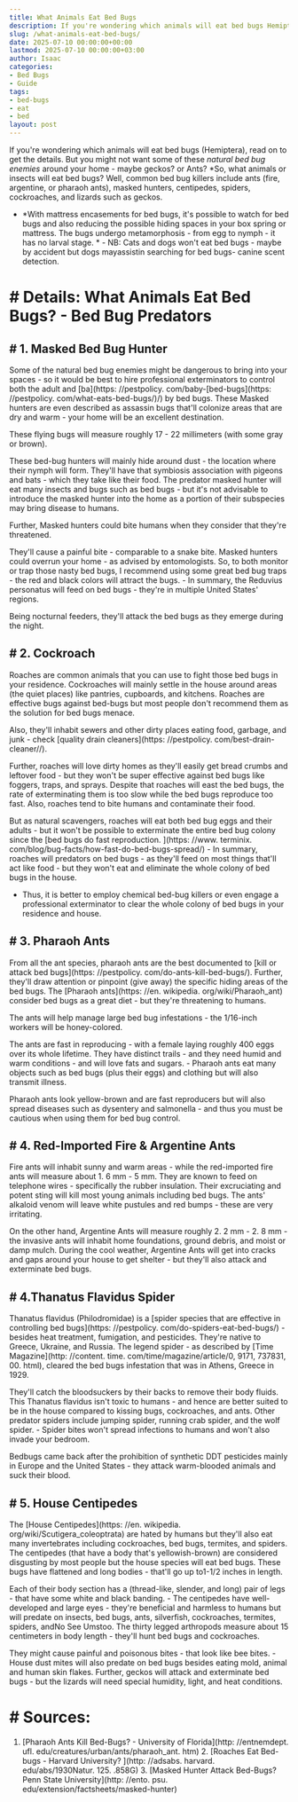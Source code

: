 ```yaml
---
title: What Animals Eat Bed Bugs
description: If you're wondering which animals will eat bed bugs Hemiptera, read on to get the details. But you might not want some of these natural bed bug enemies around...
slug: /what-animals-eat-bed-bugs/
date: 2025-07-10 00:00:00+00:00
lastmod: 2025-07-10 00:00:00+03:00
author: Isaac
categories:
- Bed Bugs
- Guide
tags:
- bed-bugs
- eat
- bed
layout: post
---
```


If you're wondering which animals will eat bed bugs (Hemiptera), read on to get the details. But you might not want some of these *natural bed bug enemies* around your home - maybe geckos? or Ants? *So, what animals or insects will eat bed bugs? Well, common bed bug killers include ants (fire, argentine, or pharaoh ants), masked hunters, centipedes, spiders, cockroaches, and lizards such as geckos.

* *With mattress encasements for bed bugs, it's possible to watch for bed bugs and also reducing the possible hiding spaces in your box spring or mattress. The bugs undergo metamorphosis - from egg to nymph - it has no larval stage. * - NB: Cats and dogs won't eat bed bugs - maybe by accident but dogs mayassistin searching for bed bugs- canine scent detection.

# # Details: What Animals Eat Bed Bugs? - Bed Bug Predators

## # 1. Masked Bed Bug Hunter

Some of the natural bed bug enemies might be dangerous to bring into your spaces - so it would be best to hire professional exterminators to control both the adult and [ba](https: //pestpolicy. com/baby-[bed-bugs](https: //pestpolicy. com/what-eats-bed-bugs/)/) by bed bugs. These Masked hunters are even described as assassin bugs that'll colonize areas that are dry and warm - your home will be an excellent destination.

These flying bugs will measure roughly 17 - 22 millimeters (with some gray or brown).

These bed-bug hunters will mainly hide around dust - the location where their nymph will form. They'll have that symbiosis association with pigeons and bats - which they take like their food. The predator masked hunter will eat many insects and bugs such as bed bugs - but it's not advisable to introduce the masked hunter into the home as a portion of their subspecies may bring disease to humans.

Further, Masked hunters could bite humans when they consider that they're threatened.

They'll cause a painful bite - comparable to a snake bite. Masked hunters could overrun your home - as advised by entomologists. So, to both monitor or trap those nasty bed bugs, I recommend using some great bed bug traps - the red and black colors will attract the bugs. - In summary, the Reduvius personatus will feed on bed bugs - they're in multiple United States' regions.

Being nocturnal feeders, they'll attack the bed bugs as they emerge during the night.

## # 2. Cockroach

Roaches are common animals that you can use to fight those bed bugs in your residence. Cockroaches will mainly settle in the house around areas (the quiet places) like pantries, cupboards, and kitchens. Roaches are effective bugs against bed-bugs but most people don't recommend them as the solution for bed bugs menace.

Also, they'll inhabit sewers and other dirty places eating food, garbage, and junk - check [quality drain cleaners](https: //pestpolicy. com/best-drain-cleaner//).

Further, roaches will love dirty homes as they'll easily get bread crumbs and leftover food - but they won't be super effective against bed bugs like foggers, traps, and sprays. Despite that roaches will east the bed bugs, the rate of exterminating them is too slow while the bed bugs reproduce too fast. Also, roaches tend to bite humans and contaminate their food.

But as natural scavengers, roaches will eat both bed bug eggs and their adults - but it won't be possible to exterminate the entire bed bug colony since the [bed bugs do fast reproduction. ](https: //www. terminix. com/blog/bug-facts/how-fast-do-bed-bugs-spread/) - In summary, roaches will predators on bed bugs - as they'll feed on most things that'll act like food - but they won't eat and eliminate the whole colony of bed bugs in the house.

- Thus, it is better to employ chemical bed-bug killers or even engage a professional exterminator to clear the whole colony of bed bugs in your residence and house.

## # 3. Pharaoh Ants

From all the ant species, pharaoh ants are the best documented to [kill or attack bed bugs](https: //pestpolicy. com/do-ants-kill-bed-bugs/). Further, they'll draw attention or pinpoint (give away) the specific hiding areas of the bed bugs. The [Pharaoh ants](https: //en. wikipedia. org/wiki/Pharaoh_ant) consider bed bugs as a great diet - but they're threatening to humans.

The ants will help manage large bed bug infestations - the 1/16-inch workers will be honey-colored.

The ants are fast in reproducing - with a female laying roughly 400 eggs over its whole lifetime. They have distinct trails - and they need humid and warm conditions - and will love fats and sugars. - Pharaoh ants eat many objects such as bed bugs (plus their eggs) and clothing but will also transmit illness.

Pharaoh ants look yellow-brown and are fast reproducers but will also spread diseases such as dysentery and salmonella - and thus you must be cautious when using them for bed bug control.

## # 4. Red-Imported Fire & Argentine Ants

Fire ants will inhabit sunny and warm areas - while the red-imported fire ants will measure about 1. 6 mm - 5 mm. They are known to feed on telephone wires - specifically the rubber insulation. Their excruciating and potent sting will kill most young animals including bed bugs. The ants' alkaloid venom will leave white pustules and red bumps - these are very irritating.

On the other hand, Argentine Ants will measure roughly 2. 2 mm - 2. 8 mm - the invasive ants will inhabit home foundations, ground debris, and moist or damp mulch. During the cool weather, Argentine Ants will get into cracks and gaps around your house to get shelter - but they'll also attack and exterminate bed bugs.

## # 4.Thanatus Flavidus Spider

Thanatus flavidus (Philodromidae) is a [spider species that are effective in controlling bed bugs](https: //pestpolicy. com/do-spiders-eat-bed-bugs/) - besides heat treatment, fumigation, and pesticides. They're native to Greece, Ukraine, and Russia. The legend spider - as described by [Time Magazine](http: //content. time. com/time/magazine/article/0, 9171, 737831, 00. html), cleared the bed bugs infestation that was in Athens, Greece in 1929.

They'll catch the bloodsuckers by their backs to remove their body fluids. This Thanatus flavidus isn't toxic to humans - and hence are better suited to be in the house compared to kissing bugs, cockroaches, and ants. Other predator spiders include jumping spider, running crab spider, and the wolf spider. - Spider bites won't spread infections to humans and won't also invade your bedroom.

Bedbugs came back after the prohibition of synthetic DDT pesticides mainly in Europe and the United States - they attack warm-blooded animals and suck their blood.

## # 5. House Centipedes

The [House Centipedes](https: //en. wikipedia. org/wiki/Scutigera_coleoptrata) are hated by humans but they'll also eat many invertebrates including cockroaches, bed bugs, termites, and spiders. The centipedes (that have a body that's yellowish-brown) are considered disgusting by most people but the house species will eat bed bugs. These bugs have flattened and long bodies - that'll go up to1-1/2 inches in length.

Each of their body section has a (thread-like, slender, and long) pair of legs - that have some white and black banding. - The centipedes have well-developed and large eyes - they're beneficial and harmless to humans but will predate on insects, bed bugs, ants, silverfish, cockroaches, termites, spiders, andNo See Umstoo. The thirty legged arthropods measure about 15 centimeters in body length - they'll hunt bed bugs and cockroaches.

They might cause painful and poisonous bites - that look like bee bites. - House dust mites will also predate on bed bugs besides eating mold, animal and human skin flakes. Further, geckos will attack and exterminate bed bugs - but the lizards will need special humidity, light, and heat conditions.

# # Sources:

1. [Pharaoh Ants Kill Bed-Bugs? - University of Florida](http: //entnemdept. ufl. edu/creatures/urban/ants/pharaoh_ant. htm) 2. [Roaches Eat Bed-bugs - Harvard University? ](http: //adsabs. harvard. edu/abs/1930Natur. 125. .858G) 3. [Masked Hunter Attack Bed-Bugs? Penn State University](http: //ento. psu. edu/extension/factsheets/masked-hunter)
